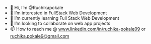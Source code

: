 - 👋 Hi, I’m @Ruchikapokale
- 👀 I’m interested in FullStack Web Development
- 🌱 I’m currently learning Full Stack Web Development
- 💞️ I’m looking to collaborate on web app projects
- 📫 How to reach me @ www.linkedin.com/in/ruchika-pokale09 or ruchika.pokale9@gmail.com

<!---
Ruchikapokale/Ruchikapokale is a ✨ special ✨ repository because its `README.md` (this file) appears on your GitHub profile.
You can click the Preview link to take a look at your changes.
--->
